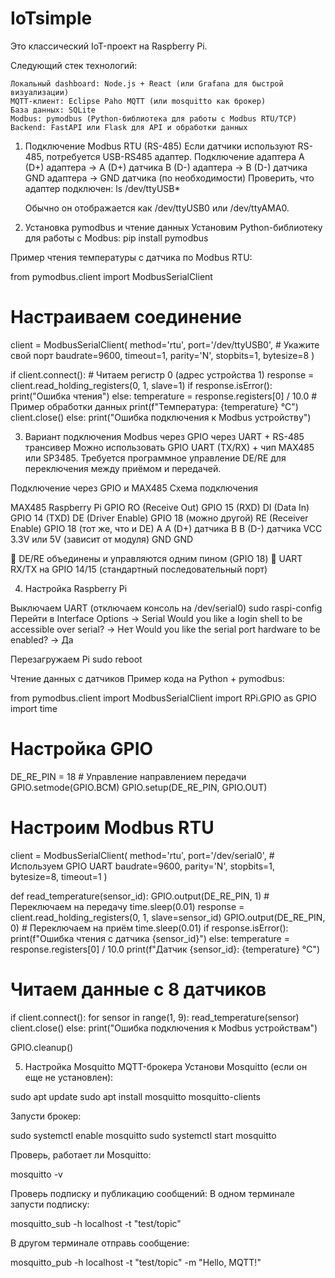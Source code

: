 # IoTsimple
Это классический IoT-проект на Raspberry Pi.

Следующий стек технологий:

    Локальный dashboard: Node.js + React (или Grafana для быстрой визуализации)
    MQTT-клиент: Eclipse Paho MQTT (или mosquitto как брокер)
    База данных: SQLite
    Modbus: pymodbus (Python-библиотека для работы с Modbus RTU/TCP)
    Backend: FastAPI или Flask для API и обработки данных

1. Подключение Modbus RTU (RS-485)
    Если датчики используют RS-485, потребуется USB-RS485 адаптер.
    Подключение адаптера
        A (D+) адаптера → A (D+) датчика
        B (D-) адаптера → B (D-) датчика
        GND адаптера → GND датчика (по необходимости)
    Проверить, что адаптер подключен:
    ls /dev/ttyUSB*
    
    Обычно он отображается как /dev/ttyUSB0 или /dev/ttyAMA0.

2. Установка pymodbus и чтение данных
Установим Python-библиотеку для работы с Modbus:
  pip install pymodbus

Пример чтения температуры с датчика по Modbus RTU:

from pymodbus.client import ModbusSerialClient

# Настраиваем соединение
client = ModbusSerialClient(
    method='rtu',
    port='/dev/ttyUSB0',  # Укажите свой порт
    baudrate=9600,
    timeout=1,
    parity='N',
    stopbits=1,
    bytesize=8
)

if client.connect():
    # Читаем регистр 0 (адрес устройства 1)
    response = client.read_holding_registers(0, 1, slave=1)
    if response.isError():
        print("Ошибка чтения")
    else:
        temperature = response.registers[0] / 10.0  # Пример обработки данных
        print(f"Температура: {temperature} °C")
    client.close()
else:
    print("Ошибка подключения к Modbus устройству")

3. Вариант подключения Modbus через GPIO через UART + RS-485 трансивер
    Можно использовать GPIO UART (TX/RX) + чип MAX485 или SP3485.
    Требуется программное управление DE/RE для переключения между приёмом и передачей.

Подключение через GPIO и MAX485
Схема подключения

MAX485	Raspberry Pi GPIO
RO (Receive Out)	GPIO 15 (RXD)
DI (Data In)	GPIO 14 (TXD)
DE (Driver Enable)	GPIO 18 (можно другой)
RE (Receiver Enable)	GPIO 18 (тот же, что и DE)
A	A (D+) датчика
B	B (D-) датчика
VCC	3.3V или 5V (зависит от модуля)
GND	GND

🔹 DE/RE объединены и управляются одним пином (GPIO 18)
🔹 UART RX/TX на GPIO 14/15 (стандартный последовательный порт)

4. Настройка Raspberry Pi

Выключаем UART (отключаем консоль на /dev/serial0)
sudo raspi-config
    Перейти в Interface Options -> Serial
    Would you like a login shell to be accessible over serial? → Нет
    Would you like the serial port hardware to be enabled? → Да

Перезагружаем Pi
    sudo reboot

Чтение данных с датчиков
Пример кода на Python + pymodbus:

from pymodbus.client import ModbusSerialClient
import RPi.GPIO as GPIO
import time

# Настройка GPIO
DE_RE_PIN = 18  # Управление направлением передачи
GPIO.setmode(GPIO.BCM)
GPIO.setup(DE_RE_PIN, GPIO.OUT)

# Настроим Modbus RTU
client = ModbusSerialClient(
    method='rtu',
    port='/dev/serial0',  # Используем GPIO UART
    baudrate=9600,
    parity='N',
    stopbits=1,
    bytesize=8,
    timeout=1
)

def read_temperature(sensor_id):
    GPIO.output(DE_RE_PIN, 1)  # Переключаем на передачу
    time.sleep(0.01)
    response = client.read_holding_registers(0, 1, slave=sensor_id)
    GPIO.output(DE_RE_PIN, 0)  # Переключаем на приём
    time.sleep(0.01)
    if response.isError():
        print(f"Ошибка чтения с датчика {sensor_id}")
    else:
        temperature = response.registers[0] / 10.0
        print(f"Датчик {sensor_id}: {temperature} °C")

# Читаем данные с 8 датчиков
if client.connect():
    for sensor in range(1, 9):
        read_temperature(sensor)
    client.close()
else:
    print("Ошибка подключения к Modbus устройствам")

GPIO.cleanup()

5. Настройка Mosquitto MQTT-брокера
Установи Mosquitto (если он еще не установлен):

sudo apt update
sudo apt install mosquitto mosquitto-clients

Запусти брокер:

sudo systemctl enable mosquitto
sudo systemctl start mosquitto

Проверь, работает ли Mosquitto:

mosquitto -v

Проверь подписку и публикацию сообщений: В одном терминале запусти подписку:

mosquitto_sub -h localhost -t "test/topic"

В другом терминале отправь сообщение:

mosquitto_pub -h localhost -t "test/topic" -m "Hello, MQTT!"
